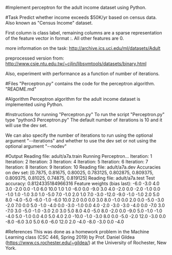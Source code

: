 
#Implement perceptron for the adult income dataset using Python.

#Task
Predict whether income exceeds $50K/yr based on census data. Also known as "Census Income" dataset.

First column is class label, remaining columns are a sparse representation of the feature vector in format :. All other features are 0.

more information on the task: http://archive.ics.uci.edu/ml/datasets/Adult

preprocessed version from: http://www.csie.ntu.edu.tw/~cjlin/libsvmtools/datasets/binary.html

Also, experiment with performance as a function of number of iterations.

#Files
"Perceptron.py" contains the code for the perceptron algorithm. "README.md"

#Algorithm
Perceptron algorithm for the adult income dataset is implemented using Python.

#Instructions for running "Perceptron.py"
To run the script "Perceptron.py" type "python3 Perceptron.py" The default number of iterations is 10 and it will use the dev set.

We can also specify the number of iterations to run using the optional argument "--iterations" and whether to use the dev set or not using the optional argument "--nodev"

#Output
Reading file: adult/a7a.train Running Perceptron... Iteration: 1 Iteration: 2 Iteration: 3 Iteration: 4 Iteration: 5 Iteration: 6 Iteration: 7 Iteration: 8 Iteration: 9 Iteration: 10 Reading file: adult/a7a.dev Accuracies on dev set: [0.7875, 0.81675, 0.80025, 0.783125, 0.802875, 0.809375, 0.809375, 0.81025, 0.74875, 0.819125] Reading file: adult/a7a.test Test accuracy: 0.8124335184966316 Feature weights (bias last): -6.0 -3.0 4.0 3.0 -2.0 0.0 -1.0 6.0 10.0 1.0 1.0 -6.0 0.0 -9.0 3.0 4.0 -2.0 0.0 -2.0 -1.0 0.0 -1.0 1.0 -1.0 3.0 1.0 -5.0 7.0 -1.0 2.0 1.0 7.0 -3.0 -12.0 -9.0 -1.0 -1.0 2.0 5.0 8.0 -4.0 -5.0 -6.0 -1.0 -6.0 10.0 2.0 0.0 0.0 3.0 8.0 -1.0 0.0 2.0 0.0 -5.0 -3.0 -2.0 7.0 0.0 5.0 -1.0 -4.0 0.0 -3.0 -1.0 0.0 4.0 -2.0 -3.0 -3.0 -4.0 0.0 -7.0 3.0 -7.0 3.0 -5.0 -1.0 -3.0 2.0 3.0 5.0 8.0 4.0 -5.0 8.0 -2.0 0.0 -9.0 5.0 -1.0 -1.0 -4.0 5.0 -1.0 0.0 4.0 5.0 4.0 2.0 -10.0 -1.0 -3.0 8.0 0.0 -5.0 -2.0 12.0 -3.0 0.0 -8.0 -6.0 3.0 5.0 6.0 -6.0 12.0 2.0 -4.0 -8.0 -3.0 0.0 -4.0

#References
This was done as a homework problem in the Machine Learning class (CSC 446, Spring 2019) by Prof. Daniel Gildea (https://www.cs.rochester.edu/~gildea/) at the University of Rochester, New York.
